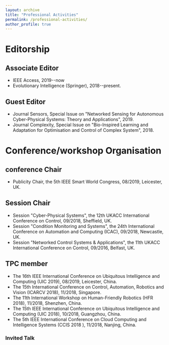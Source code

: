 ```yaml
---
layout: archive
title: "Professional Activities"
permalink: /professional-activities/
author_profile: true
---
```


# Editorship
## Associate Editor
* IEEE Access, 2019--now
* Evolutionary Intelligence (Springer), 2018--present.

## Guest Editor 
* Journal Sensors, Special Issue on "Networked Sensing for Autonomous Cyber-Physical Systems: Theory and Applications", 2019.
* Journal Complexity, Special Issue on "Bio-Inspired Learning and Adaptation for Optimisation and Control of Complex System", 2018. 

# Conference/workshop Organisation
## conference Chair
* Publicity Chair, the 5th IEEE Smart World Congress, 08/2019, Leicester, UK.


## Session Chair
* Session "Cyber-Physical Systems", the 12th UKACC International Conference on Control, 09/2018, Sheffield, UK.
* Session "Condition Monitoring and Systems", the 24th International Conference on Automation and Computing (ICAC), 09/2018, Newcastle, UK.
* Session "Networked Control Systems & Applications", the 11th UKACC International Conference on Control, 09/2016, Belfast, UK.

## TPC member
* The 16th IEEE International Conference on Ubiquitous Intelligence and Computing (UIC 2019), 08/2019, Leicester, China.
* The 15th International Conference on Control, Automation, Robotics and Vision (ICARCV 2018), 11/2018, Singapore.
* The 11th International Workshop on Human-Friendly Robotics (HFR 2018), 11/2018, Shenzhen, China.
* The 15th IEEE International Conference on Ubiquitous Intelligence and Computing (UIC 2018), 10/2018, Guangzhou, China.
* The 5th IEEE International Conference on Cloud Computing and Intelligence Systems (CCIS 2018 ), 11/2018, Nanjing, China.

### Invited Talk
